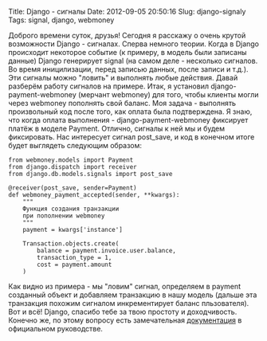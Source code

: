 Title: Django - сигналы
Date: 2012-09-05 20:50:16
Slug: django-signaly
Tags: signal, django, webmoney

Доброго времени суток, друзья! Сегодня я расскажу о очень крутой возможности
Django - сигналах. Сперва немного теории. Когда в Django происходит некоторое
событие (к примеру, в модель были записаны данные) Django генерирует signal
(на самом деле - несколько сигналов. Во время иницилизации, перед записью
данных, после записи и т.д.). Эти сигналы можно "ловить" и выполнять любые
действия. Давай разберём работу сигналов на примере. Итак, я установил django-
payment-webmoney (мерчант webmoney) для того, чтобы клиенты могли через
webmoney пополнять свой баланс. Моя задача - выполнять произвольный код после
того, как оплата была подтверждена. Я знаю, что когда оплата выполнения -
django-payment-webmoney фиксирует платёж в моделе Payment. Отлично, сигналы к
ней мы и будем фиксировать. Нас интересует сигнал post_save, и код в конечном
итоге будет выглядеть следующим образом:

    
    from webmoney.models import Payment
    from django.dispatch import receiver
    from django.db.models.signals import post_save
    
    @receiver(post_save, sender=Payment)
    def webmoney_payment_accepted(sender, **kwargs):
        """
        Функция создания транзакции
        при пополнении webmoney
        """
        payment = kwargs['instance']
    
        Transaction.objects.create(
            balance = payment.invoice.user.balance,
            transaction_type = 1,
            cost = payment.amount
        )
    

Как видно из примера - мы "ловим" сигнал, определяем в payment созданный
объект и добавляем транзакцию в нашу модель (дальше эта транзакция похожим
сигналом инкрементирует баланс пльзователя). Вот и всё! Django, спасибо тебе
за твою простоту и доходчивость. Конечно же, по этому вопросу есть
замечательная
[документация](https://docs.djangoproject.com/en/dev/ref/signals/) в
официальном руководстве.

